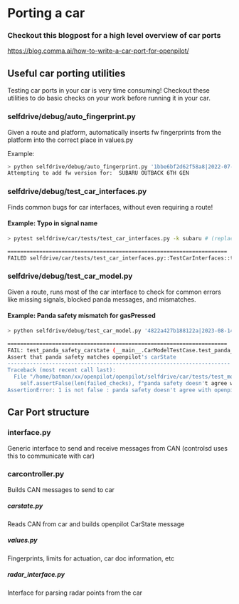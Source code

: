 # Porting a car

### Checkout this blogpost for a high level overview of car ports
https://blog.comma.ai/how-to-write-a-car-port-for-openpilot/

## Useful car porting utilities

Testing car ports in your car is very time consuming! Checkout these utilities to do basic checks on your work before running it in your car.

### selfdrive/debug/auto_fingerprint.py

Given a route and platform, automatically inserts fw fingerprints from the platform into the correct place in values.py

Example:
```bash
> python selfdrive/debug/auto_fingerprint.py '1bbe6bf2d62f58a8|2022-07-14--17-11-43' 'SUBARU OUTBACK 6TH GEN'
Attempting to add fw version for:  SUBARU OUTBACK 6TH GEN
```

### selfdrive/debug/test_car_interfaces.py

Finds common bugs for car interfaces, without even requiring a route!


#### Example: Typo in signal name
```bash
> pytest selfdrive/car/tests/test_car_interfaces.py -k subaru # (replace with the brand you are working on!)

=====================================================================
FAILED selfdrive/car/tests/test_car_interfaces.py::TestCarInterfaces::test_car_interfaces_165_SUBARU_LEGACY_7TH_GEN - KeyError: 'CruiseControlOOPS'

```

### selfdrive/debug/test_car_model.py

Given a route, runs most of the car interface to check for common errors like missing signals, blocked panda messages, and mismatches.

#### Example: Panda safety mismatch for gasPressed
```bash
> python selfdrive/debug/test_car_model.py '4822a427b188122a|2023-08-14--16-22-21'

=====================================================================
FAIL: test_panda_safety_carstate (__main__.CarModelTestCase.test_panda_safety_carstate)
Assert that panda safety matches openpilot's carState
----------------------------------------------------------------------
Traceback (most recent call last):
  File "/home/batman/xx/openpilot/openpilot/selfdrive/car/tests/test_models.py", line 380, in test_panda_safety_carstate
    self.assertFalse(len(failed_checks), f"panda safety doesn't agree with openpilot: {failed_checks}")
AssertionError: 1 is not false : panda safety doesn't agree with openpilot: {'gasPressed': 116}
```


## Car Port structure

### interface.py
Generic interface to send and receive messages from CAN (controlsd uses this to communicate with car)

### carcontroller.py
Builds CAN messages to send to car

##### carstate.py
Reads CAN from car and builds openpilot CarState message

##### values.py
Fingerprints, limits for actuation, car doc information, etc

##### radar_interface.py
Interface for parsing radar points from the car
